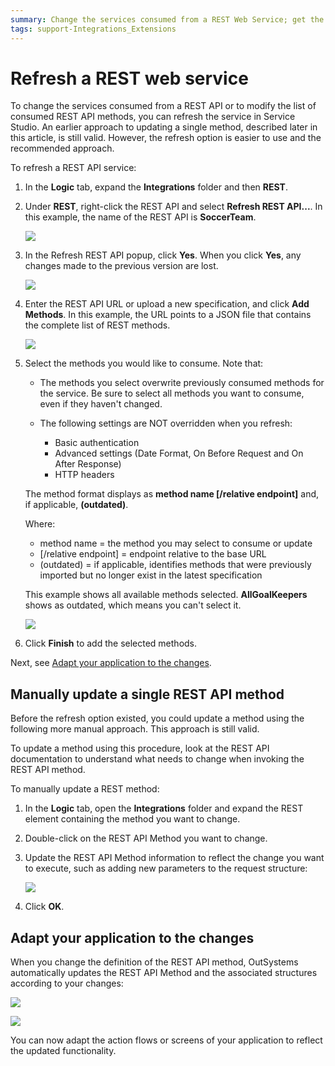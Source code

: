 ```yaml
---
summary: Change the services consumed from a REST Web Service; get the latest changes or modify the list of consumed methods in Service Studio.
tags: support-Integrations_Extensions
---
```


# Refresh a REST web service

To change the services consumed from a REST API or to modify the list of consumed REST API methods, you can refresh the service in Service Studio.
An earlier approach to updating a single method, described later in this article, is still valid. However, the refresh option is easier to use and the recommended approach.

To refresh a REST API service:

1. In the **Logic** tab, expand the **Integrations** folder and then **REST**.

2. Under **REST**, right-click the REST API and select **Refresh REST API...**. In this example, the name of the REST API is **SoccerTeam**.

    ![](images/ss-rest-refresh-1.png)

3. In the Refresh REST API popup, click **Yes**. When you click **Yes**, any changes made to the previous version are lost.  

    ![](images/ss-rest-refresh-confirm-2.png)

4. Enter the REST API URL or upload a new specification, and click **Add Methods**. In this example, the URL points to a JSON file that contains the complete list of REST methods.

    ![](images/ss-rest-refresh-URL-3.png)

5. Select the methods you would like to consume. Note that:
    
    * The methods you select overwrite previously consumed methods for the service. Be sure to select all methods you want to consume, even if they haven't changed.
    * The following settings are NOT overridden when you refresh:
            
        * Basic authentication
        * Advanced settings (Date Format, On Before Request and On After Response)
        * HTTP headers

    The method format displays as **method name [/relative endpoint]** and, if applicable, **(outdated)**. 

    Where:
    
    * method name = the method you may select to consume or update
    *  [/relative endpoint] = endpoint relative to the base URL
    *  (outdated) = if applicable, identifies methods that were previously imported but no longer exist in the latest specification

    This example shows all available methods selected. **AllGoalKeepers** shows as outdated, which means you can't select it.

    ![](images/ss-rest-refresh-methods-4.png)


6. Click **Finish** to add the selected methods.     

Next, see [Adapt your application to the changes](#adapt-your-application-to-the-changes).

## Manually update a single REST API method

Before the refresh option existed, you could update a method using the following more manual approach. This approach is still valid.

To update a method using this procedure, look at the REST API documentation to understand what needs to change when invoking the REST API method.

To manually update a REST method:

1. In the **Logic** tab, open the **Integrations** folder and expand the REST element containing the method you want to change.

1. Double-click on the REST API Method you want to change.

1. Update the REST API Method information to reflect the change you want to execute, such as adding new parameters to the request structure:

    ![](images/ss-rest-change-1.png) 

1. Click **OK**. 

## Adapt your application to the changes

When you change the definition of the REST API method, OutSystems automatically updates the REST API Method and the associated structures according to your changes:

![](images/ss-rest-change-2.png)

![](images/ss-rest-change-3.png)

You can now adapt the action flows or screens of your application to reflect the updated functionality.
